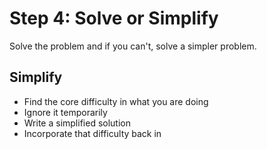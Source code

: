# Step 4: Solve or Simplify

Solve the problem and if you can't, solve a simpler problem.

## Simplify

- Find the core difficulty in what you are doing
- Ignore it temporarily
- Write a simplified solution
- Incorporate that difficulty back in
